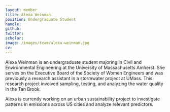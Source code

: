 ```yaml
---
layout: member
title: Alexa Weinman
position: Undergraduate Student
handle:
github:
twitter:
scholar:
image: /images/team/alexa-weinman.jpg
cv:  
---
```


Alexa Weinman is an undergraduate student majoring in Civil and Environmental Engineering at the University of Massachusetts Amherst. She serves on the Executive Board of the Society of Women Engineers and was previously a research assistant in a stormwater project at UMass. This research project involved sampling, testing, and analyzing the water quality in the Tan Brook.

Alexa is currently working on an urban sustainability project to investigate patterns in emissions across US cities and analyze relevant predictors.
